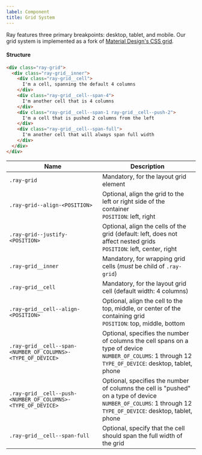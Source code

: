 ```yaml
---
label: Component
title: Grid System
---
```


<page-intro>Ray features three primary breakpoints: desktop, tablet, and mobile. Our grid system is implemented as a fork of <a href="https://material.io/develop/web/components/layout-grid/" rel="noopener noreferrer" target="_blank">Material Design's CSS grid</a>.</page-intro>

<grid-documentation></grid-documentation>

#### Structure

```html
<div class="ray-grid">
  <div class="ray-grid__inner">
    <div class="ray-grid__cell">
      I'm a cell, spanning the default 4 columns
    </div>
    <div class="ray-grid__cell--span-4">
      I'm another cell that is 4 columns
    </div>
    <div class="ray-grid__cell--span-1 ray-grid__cell--push-2">
      I'm a cell that is pushed 2 columns from the left
    </div>
    <div class="ray-grid__cell--span-full">
      I'm another cell that will always span full width
    </div>
  </div>
</div>
```

| Name                                                         | Description                                                                                                                                                        |
| ------------------------------------------------------------ | ------------------------------------------------------------------------------------------------------------------------------------------------------------------ |
| `.ray-grid`                                                  | Mandatory, for the layout grid element                                                                                                                             |
| `.ray-grid--align-<POSITION>`                                | Optional, align the grid to the left or right side of the container<br>`POSITION`: left, right                                                                     |
| `.ray-grid--justify-<POSITION>`                              | Optional, align the cells of the grid (default: left, does not affect nested grids<br>`POSITION`: left, center, right                                              |
| `.ray-grid__inner`                                           | Mandatory, for wrapping grid cells (_must_ be child of `.ray-grid`)                                                                                                |
| `.ray-grid__cell`                                            | Mandatory, for the layout grid cell (default width: 4 columns)                                                                                                                                |
| `.ray-grid__cell--align-<POSITION>`                          | Optional, align the cell to the top, middle, or center of the containing grid<br>`POSITION`: top, middle, bottom                                                   |
| `.ray-grid__cell--span-<NUMBER_OF_COLUMNS>-<TYPE_OF_DEVICE>` | Optional, specifies the number of columns the cell spans on a type of device<br>`NUMBER_OF_COLUMS`: 1 through 12<br>`TYPE_OF_DEVICE`: desktop, tablet, phone       |
| `.ray-grid__cell--push-<NUMBER_OF_COLUMNS>-<TYPE_OF_DEVICE>` | Optional, specifies the number of columns the cell is "pushed" on a type of device<br>`NUMBER_OF_COLUMS`: 1 through 12<br>`TYPE_OF_DEVICE`: desktop, tablet, phone |
| `.ray-grid__cell--span-full`                                 | Optional, specify that the cell should span the full width of the grid                                                                                             |
